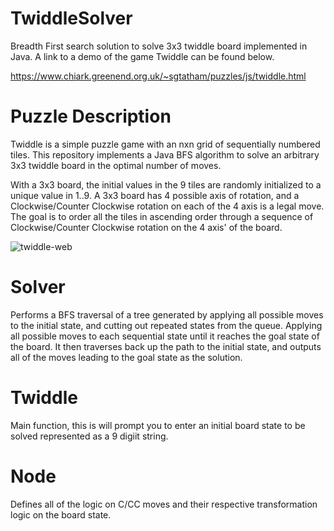 # TwiddleSolver
Breadth First search solution to solve 3x3 twiddle board implemented in Java. A link to a demo of the game Twiddle can be found below.

https://www.chiark.greenend.org.uk/~sgtatham/puzzles/js/twiddle.html

# Puzzle Description
Twiddle is a simple puzzle game with an nxn grid of sequentially numbered tiles. This repository implements a Java BFS algorithm to solve an arbitrary 3x3 
twiddle board in the optimal number of moves. 

With a 3x3 board, the initial values in the 9 tiles are randomly initialized to a unique value in 1..9. A 3x3 board has 4 possible axis of rotation,
and a Clockwise/Counter Clockwise rotation on each of the 4 axis is a legal move. The goal is to order all the tiles in ascending order through a sequence 
of Clockwise/Counter Clockwise rotation on the 4 axis' of the board. 


![twiddle-web](https://user-images.githubusercontent.com/26036115/167118678-d1f27a16-741c-4bce-b787-15f449a35804.png)

# Solver
Performs a BFS traversal of a tree generated by applying all possible moves to the initial state, and cutting out repeated states from the queue. Applying 
all possible moves to each sequential state until it reaches the goal state of the board. It then traverses back up the path to the initial state,
and outputs all of the moves leading to the goal state as the solution.

# Twiddle
Main function, this is will prompt you to enter an initial board state to be solved represented as a 9 digiit string.

# Node
Defines all of the logic on C/CC moves and their respective transformation logic on the board state.
